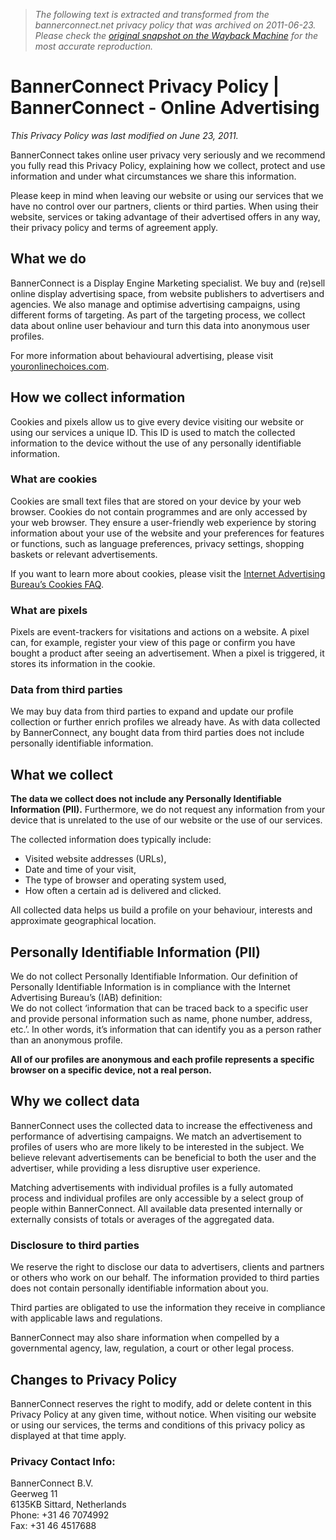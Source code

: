 > *The following text is extracted and transformed from the bannerconnect.net privacy policy that was archived on 2011-06-23. Please check the [original snapshot on the Wayback Machine](https://web.archive.org/web/20110623133929id_/http%3A//www.bannerconnect.net/about/privacy-policy) for the most accurate reproduction.*

# BannerConnect Privacy Policy | BannerConnect - Online Advertising

_This Privacy Policy was last modified on June 23, 2011._

BannerConnect takes online user privacy very seriously and we recommend you fully read this Privacy Policy, explaining how we collect, protect and use information and under what circumstances we share this information.

Please keep in mind when leaving our website or using our services that we have no control over our partners, clients or third parties. When using their website, services or taking advantage of their advertised offers in any way, their privacy policy and terms of agreement apply.

## What we do

BannerConnect is a Display Engine Marketing specialist. We buy and (re)sell online display advertising space, from website publishers to advertisers and agencies. We also manage and optimise advertising campaigns, using different forms of targeting. As part of the targeting process, we collect data about online user behaviour and turn this data into anonymous user profiles.

For more information about behavioural advertising, please visit [youronlinechoices.com](http://youronlinechoices.com/ "Your Online Choices").

## How we collect information

Cookies and pixels allow us to give every device visiting our website or using our services a unique ID. This ID is used to match the collected information to the device without the use of any personally identifiable information.

### What are cookies

Cookies are small text files that are stored on your device by your web browser. Cookies do not contain programmes and are only accessed by your web browser. They ensure a user-friendly web experience by storing information about your use of the website and your preferences for features or functions, such as language preferences, privacy settings, shopping baskets or relevant advertisements.

If you want to learn more about cookies, please visit the [Internet Advertising Bureau’s Cookies FAQ](http://www.iabeurope.eu/cookies-faq.aspx "IAB Cookie FAQ").

### What are pixels

Pixels are event-trackers for visitations and actions on a website. A pixel can, for example, register your view of this page or confirm you have bought a product after seeing an advertisement. When a pixel is triggered, it stores its information in the cookie.

### Data from third parties

We may buy data from third parties to expand and update our profile collection or further enrich profiles we already have. As with data collected by BannerConnect, any bought data from third parties does not include personally identifiable information.

## What we collect

**The data we collect does not include any Personally Identifiable Information (PII).** Furthermore, we do not request any information from your device that is unrelated to the use of our website or the use of our services.

The collected information does typically include:

  * Visited website addresses (URLs),
  * Date and time of your visit,
  * The type of browser and operating system used,
  * How often a certain ad is delivered and clicked.



All collected data helps us build a profile on your behaviour, interests and approximate geographical location.

## Personally Identifiable Information (PII)

We do not collect Personally Identifiable Information. Our definition of Personally Identifiable Information is in compliance with the Internet Advertising Bureau’s (IAB) definition:  
We do not collect ‘information that can be traced back to a specific user and provide personal information such as name, phone number, address, etc.’. In other words, it’s information that can identify you as a person rather than an anonymous profile.

**All of our profiles are anonymous and each profile represents a specific browser on a specific device, not a real person.**

## Why we collect data

BannerConnect uses the collected data to increase the effectiveness and performance of advertising campaigns. We match an advertisement to profiles of users who are more likely to be interested in the subject. We believe relevant advertisements can be beneficial to both the user and the advertiser, while providing a less disruptive user experience.

Matching advertisements with individual profiles is a fully automated process and individual profiles are only accessible by a select group of people within BannerConnect. All available data presented internally or externally consists of totals or averages of the aggregated data.

### Disclosure to third parties

We reserve the right to disclose our data to advertisers, clients and partners or others who work on our behalf. The information provided to third parties does not contain personally identifiable information about you.

Third parties are obligated to use the information they receive in compliance with applicable laws and regulations.

BannerConnect may also share information when compelled by a governmental agency, law, regulation, a court or other legal process.

## Changes to Privacy Policy

BannerConnect reserves the right to modify, add or delete content in this Privacy Policy at any given time, without notice. When visiting our website or using our services, the terms and conditions of this privacy policy as displayed at that time apply.

### Privacy Contact Info:

BannerConnect B.V.  
Geerweg 11  
6135KB Sittard, Netherlands  
Phone: +31 46 7074992  
Fax: +31 46 4517688
